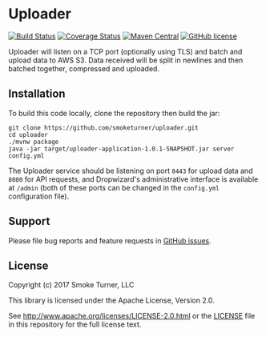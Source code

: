 Uploader
========
[![Build Status](https://travis-ci.org/smoketurner/uploader.svg?branch=master)](https://travis-ci.org/smoketurner/uploader)
[![Coverage Status](https://coveralls.io/repos/smoketurner/uploader/badge.svg)](https://coveralls.io/r/smoketurner/uploader)
[![Maven Central](https://img.shields.io/maven-central/v/com.smoketurner.uploader/uploader-application.svg?style=flat-square)](https://maven-badges.herokuapp.com/maven-central/com.smoketurner.uploader/uploader-application/)
[![GitHub license](https://img.shields.io/github/license/smoketurner/uploader.svg?style=flat-square)](https://github.com/smoketurner/uploader/tree/master)

Uploader will listen on a TCP port (optionally using TLS) and batch and upload data to AWS S3. Data received will be split in newlines and then batched together, compressed and uploaded.

Installation
------------
To build this code locally, clone the repository then build the jar:
```
git clone https://github.com/smoketurner/uploader.git
cd uploader
./mvnw package
java -jar target/uploader-application-1.0.1-SNAPSHOT.jar server config.yml
```

The Uploader service should be listening on port `8443` for upload data and `8080` for API requests, and Dropwizard's administrative interface is available at `/admin` (both of these ports can be changed in the `config.yml` configuration file).


Support
-------

Please file bug reports and feature requests in [GitHub issues](https://github.com/smoketurner/uploader/issues).


License
-------

Copyright (c) 2017 Smoke Turner, LLC

This library is licensed under the Apache License, Version 2.0.

See http://www.apache.org/licenses/LICENSE-2.0.html or the [LICENSE](LICENSE) file in this repository for the full license text.
